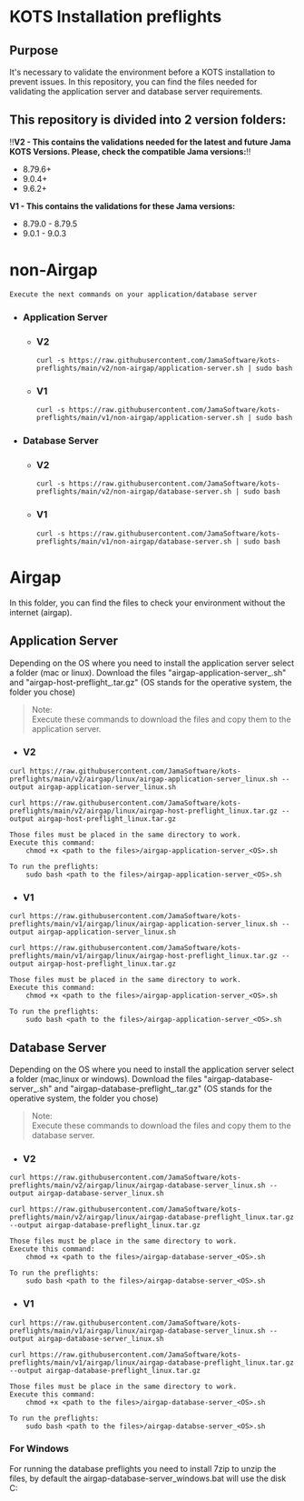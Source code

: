 # KOTS Installation preflights

## Purpose
It's necessary to validate the environment before a KOTS installation to prevent issues. In this repository, you can find the files needed for validating the application server and database server requirements.


## This repository is divided into 2 version folders:

:bangbang:**V2 - This contains the validations needed for the latest and future Jama KOTS Versions. Please, check the compatible Jama versions:**:bangbang:
* 8.79.6+
* 9.0.4+
* 9.6.2+

**V1 - This contains the validations for these Jama versions:**
* 8.79.0 - 8.79.5
* 9.0.1 - 9.0.3


# non-Airgap

    Execute the next commands on your application/database server

* ### Application Server
  * ### V2

    `curl -s https://raw.githubusercontent.com/JamaSoftware/kots-preflights/main/v2/non-airgap/application-server.sh | sudo bash`

  * ### V1
    `curl -s https://raw.githubusercontent.com/JamaSoftware/kots-preflights/main/v1/non-airgap/application-server.sh | sudo bash`

* ### Database Server

  * ### V2
    `curl -s https://raw.githubusercontent.com/JamaSoftware/kots-preflights/main/v2/non-airgap/database-server.sh | sudo bash`

  * ### V1
    `curl -s https://raw.githubusercontent.com/JamaSoftware/kots-preflights/main/v1/non-airgap/database-server.sh | sudo bash`


# Airgap
In this folder, you can find the files to check your environment without the internet (airgap).


## Application Server
Depending on the OS where you need to install the application server select a folder (mac or linux).
Download the files "airgap-application-server_<OS>.sh" and "airgap-host-preflight_<OS>.tar.gz"  (OS stands for the operative system, the folder you chose)

> Note:  
>Execute these commands to download the files and copy them to the application server.

* ### V2
`curl https://raw.githubusercontent.com/JamaSoftware/kots-preflights/main/v2/airgap/linux/airgap-application-server_linux.sh --output airgap-application-server_linux.sh`

`curl https://raw.githubusercontent.com/JamaSoftware/kots-preflights/main/v2/airgap/linux/airgap-host-preflight_linux.tar.gz --output airgap-host-preflight_linux.tar.gz`

    Those files must be placed in the same directory to work.
    Execute this command:
        chmod +x <path to the files>/airgap-application-server_<OS>.sh
    
    To run the preflights:
        sudo bash <path to the files>/airgap-application-server_<OS>.sh

* ### V1

`curl https://raw.githubusercontent.com/JamaSoftware/kots-preflights/main/v1/airgap/linux/airgap-application-server_linux.sh --output airgap-application-server_linux.sh`

`curl https://raw.githubusercontent.com/JamaSoftware/kots-preflights/main/v1/airgap/linux/airgap-host-preflight_linux.tar.gz --output airgap-host-preflight_linux.tar.gz`

    Those files must be placed in the same directory to work.
    Execute this command:
        chmod +x <path to the files>/airgap-application-server_<OS>.sh
    
    To run the preflights:
        sudo bash <path to the files>/airgap-application-server_<OS>.sh

## Database Server
Depending on the OS where you need to install the application server select a folder (mac,linux or windows).
Download the files "airgap-database-server_<OS>.sh" and "airgap-database-preflight_<OS>.tar.gz"  (OS stands for the operative system, the folder you chose)


> Note:  
>Execute these commands to download the files and copy them to the database server.

* ### V2
`curl https://raw.githubusercontent.com/JamaSoftware/kots-preflights/main/v2/airgap/linux/airgap-database-server_linux.sh --output airgap-database-server_linux.sh`

`curl https://raw.githubusercontent.com/JamaSoftware/kots-preflights/main/v2/airgap/linux/airgap-database-preflight_linux.tar.gz --output airgap-database-preflight_linux.tar.gz`


    Those files must be place in the same directory to work.
    Execute this command:
        chmod +x <path to the files>/airgap-database-server_<OS>.sh
    
    To run the preflights:
        sudo bash <path to the files>/airgap-databse-server_<OS>.sh

* ### V1
`curl https://raw.githubusercontent.com/JamaSoftware/kots-preflights/main/v1/airgap/linux/airgap-database-server_linux.sh --output airgap-database-server_linux.sh`

`curl https://raw.githubusercontent.com/JamaSoftware/kots-preflights/main/v1/airgap/linux/airgap-database-preflight_linux.tar.gz --output airgap-database-preflight_linux.tar.gz`


    Those files must be place in the same directory to work.
    Execute this command:
        chmod +x <path to the files>/airgap-database-server_<OS>.sh
    
    To run the preflights:
        sudo bash <path to the files>/airgap-databse-server_<OS>.sh

### For Windows
For running the database preflights you need to install 7zip to unzip the files, by default the airgap-database-server_windows.bat will use the disk C:
